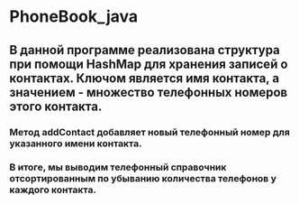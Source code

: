 # PhoneBook_java
## В данной программе реализована структура при помощи HashMap для хранения записей о контактах. Ключом является имя контакта, а значением - множество телефонных номеров этого контакта. 
### Метод addContact добавляет новый телефонный номер для указанного имени контакта. 
### В итоге, мы выводим телефонный справочник отсортированным по убыванию количества телефонов у каждого контакта.
